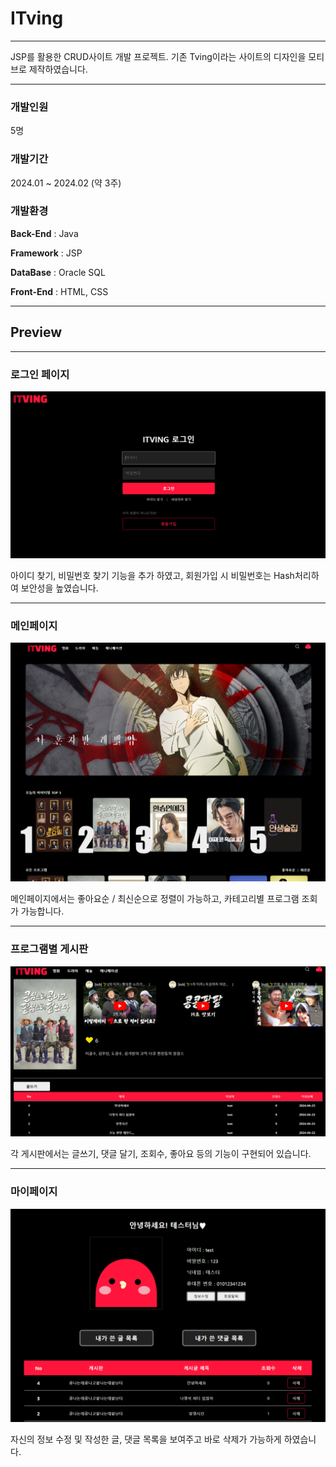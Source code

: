 # ITving
***
JSP를 활용한 CRUD사이트 개발 프로젝트. 기존 Tving이라는 사이트의 디자인을 모티브로 제작하였습니다.
***
### 개발인원

5명


### 개발기간

2024.01 ~ 2024.02 (약 3주)


### 개발환경

**Back-End** : Java

**Framework** : JSP

**DataBase** : Oracle SQL

**Front-End** : HTML, CSS


***

## Preview
***

### 로그인 페이지

![itving로그인.png](https://github.com/yubin0210/Project/blob/main/itving%E1%84%85%E1%85%A9%E1%84%80%E1%85%B3%E1%84%8B%E1%85%B5%E1%86%AB.png)

아이디 찾기, 비밀번호 찾기 기능을 추가 하였고, 회원가입 시 비밀번호는 Hash처리하여 보안성을 높였습니다.

***


### 메인페이지

![미니프젝메인화면.png](https://github.com/yubin0210/Project/blob/main/%E1%84%86%E1%85%B5%E1%84%82%E1%85%B5%E1%84%91%E1%85%B3%E1%84%8C%E1%85%A6%E1%86%A8%E1%84%86%E1%85%A6%E1%84%8B%E1%85%B5%E1%86%AB%E1%84%92%E1%85%AA%E1%84%86%E1%85%A7%E1%86%AB.png)

메인페이지에서는 좋아요순 / 최신순으로 정렬이 가능하고, 카테고리별 프로그램 조회가 가능합니다.

***

### 프로그램별 게시판

![게시판1.png](https://github.com/yubin0210/Project/blob/main/%E1%84%80%E1%85%A6%E1%84%89%E1%85%B5%E1%84%91%E1%85%A1%E1%86%AB1.png)

각 게시판에서는 글쓰기, 댓글 달기, 조회수, 좋아요 등의 기능이 구현되어 있습니다.

***

### 마이페이지

![마이페이지.png](https://github.com/yubin0210/Project/blob/main/%E1%84%86%E1%85%A1%E1%84%8B%E1%85%B5%E1%84%91%E1%85%A6%E1%84%8B%E1%85%B5%E1%84%8C%E1%85%B5.png)

자신의 정보 수정 및 작성한 글, 댓글 목록을 보여주고 바로 삭제가 가능하게 하였습니다.








